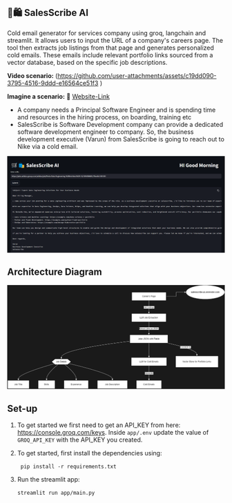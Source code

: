 
## 🛒🛍️ SalesScribe AI
Cold email generator for services company using groq, langchain and streamlit. It allows users to input the URL of a company's careers page. The tool then extracts job listings from that page and generates personalized cold emails. These emails include relevant portfolio links sourced from a vector database, based on the specific job descriptions. 

**Video scenario:** 
(https://github.com/user-attachments/assets/c19dd090-3795-4516-9ddd-e16564ce51f3 )



**Imagine a scenario:** 🔗 [Website-Link](http://43.204.94.189:8501/)

- A company needs a Principal Software Engineer and is spending time and resources in the hiring process, on boarding, training etc
- SalesScribe is Software Development company can provide a dedicated software development engineer to company. So, the business development executive (Varun) from SalesScribe is going to reach out to Nike via a cold email.


![img.png](images/DemoImg.png)


## Architecture Diagram
![img.png](images/architecture.png)

## Set-up
1. To get started we first need to get an API_KEY from here: https://console.groq.com/keys. Inside `app/.env` update the value of `GROQ_API_KEY` with the API_KEY you created. 


2. To get started, first install the dependencies using:
    ```commandline
     pip install -r requirements.txt
    ```
   
3. Run the streamlit app:
   ```commandline
   streamlit run app/main.py
   ```
